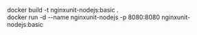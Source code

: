 docker build -t nginxunit-nodejs:basic .  
docker run -d --name nginxunit-nodejs -p 8080:8080 nginxunit-nodejs:basic  